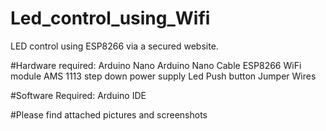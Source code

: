 # Led_control_using_Wifi
LED control using ESP8266 via a secured website.

#Hardware required:
Arduino Nano
Arduino Nano Cable
ESP8266 WiFi module
AMS 1113 step down power supply
Led
Push button
Jumper Wires

#Software Required:
Arduino IDE

#Please find attached pictures and screenshots

